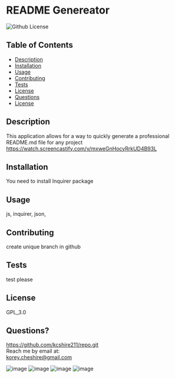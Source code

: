 # README Genereator
  ![Github License](https://img.shields.io/badge/license-GPL_3.0-green)
## Table of Contents
* [Description](#description)
* [Installation](#installation)
* [Usage](#usage)
* [Contributing](#contributing)
* [Tests](#tests)
* [License](#license)
* [Questions](#questions)
* [License](#license)
## Description
This application allows for a way to quickly generate a professional README.md file for any project
https://watch.screencastify.com/v/mxweGnHocyRrkUD4B93L
## Installation
You need to install Inquirer package
## Usage
js, inquirer, json, 
## Contributing
create unique branch in github
## Tests
test please <br>
## License
GPL_3.0
## Questions?
https://github.com/kcshire211/repo.git <br>
Reach me by email at: <br> korey.cheshire@gmail.com

![image](https://user-images.githubusercontent.com/85852768/136245851-9d984a23-fb73-4e70-8cd1-ea662387bcbc.png)
![image](https://user-images.githubusercontent.com/85852768/136245956-52482a78-c22d-4030-9621-0a591b509999.png)
![image](https://user-images.githubusercontent.com/85852768/136246012-62aff525-1dba-4148-a1c5-15f81abf7e35.png)
![image](https://user-images.githubusercontent.com/85852768/136246087-cd090112-2a60-47b6-8661-d0d2962ead04.png)

